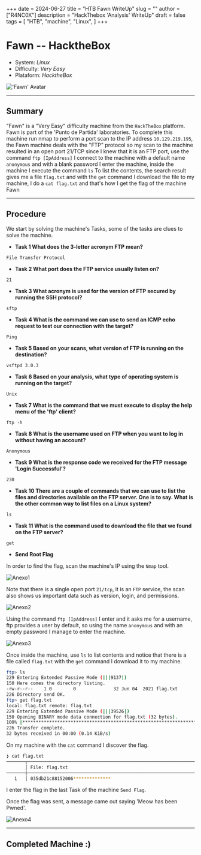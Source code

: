 +++
date = 2024-06-27
title = "HTB Fawn WriteUp"
slug = ""
author = ["R4NC0X"]
description = "HackThebox 'Analysis' WriteUp"
draft = false
tags = [
    "HTB",
    "machine",
    "Linux",
]
+++

# Fawn -- HacktheBox

- System: _Linux_
- Difficulty: _Very Easy_
- Plataform: _HacktheBox_

!['Fawn' Avatar](/images/Fawn/Fawn.webp)

___

## Summary

"Fawn" is a "Very Easy" difficulty machine from the `HackTheBox` platform. Fawn is part of the 'Punto de Partida' laboratories.
To complete this machine run nmap to perform a port scan to the IP address `10.129.219.195`, the Fawn machine deals with the "FTP" protocol so my scan to the machine resulted in an open port 21/TCP since I knew that it is an FTP port, use the command `ftp [IpAddress]` I connect to the machine with a default name `anonymous` and with a blank password I enter the machine, inside the machine I execute the command `ls` To list the contents, the search result gives me a file `flag.txt` and with the `get` command I download the file to my machine, I do a `cat flag.txt` and that's how I get the flag of the machine Fawn

___

## Procedure

We start by solving the machine's Tasks, some of the tasks are clues to solve the machine.

- **Task 1 What does the 3-letter acronym FTP mean?**

`File Transfer Protocol`

- **Task 2 What port does the FTP service usually listen on?**

`21`

- **Task 3 What acronym is used for the version of FTP secured by running the SSH protocol?**

`sftp`

- **Task 4 What is the command we can use to send an ICMP echo request to test our connection with the target?**

`Ping`

- **Task 5 Based on your scans, what version of FTP is running on the destination?**

`vsftpd 3.0.3`

- **Task 6 Based on your analysis, what type of operating system is running on the target?**

`Unix`

- **Task 7 What is the command that we must execute to display the help menu of the 'ftp' client?**

`ftp -h`

- **Task 8 What is the username used on FTP when you want to log in without having an account?**

`Anonymous`

- **Task 9 What is the response code we received for the FTP message 'Login Successful'?**

`230`

- **Task 10 There are a couple of commands that we can use to list the files and directories available on the FTP server. One is to say. What is the other common way to list files on a Linux system?**

`ls`

- **Task 11 What is the command used to download the file that we found on the FTP server?**

`get`

- **Send Root Flag**

In order to find the flag, scan the machine's IP using the `Nmap` tool.

![Anexo1](/images/Fawn/Anexo1.png)

Note that there is a single open port `21/tcp`, it is an `FTP` service, the scan also shows us important data such as version, login, and permissions.

![Anexo2](/images/Fawn/Anexo2.png)

Using the command `ftp [IpAddress]` I enter and it asks me for a username, ftp provides a user by default, so using the name `anonymous` and with an empty password I manage to enter the machine.

![Anexo3](/images/Fawn/Anexo3.png)

Once inside the machine, use `ls` to list contents and notice that there is a file called `flag.txt` with the `get` command I download it to my machine.

``` bash
ftp> ls
229 Entering Extended Passive Mode (|||9137|)
150 Here comes the directory listing.
-rw-r--r--    1 0        0              32 Jun 04  2021 flag.txt
226 Directory send OK.
ftp> get flag.txt
local: flag.txt remote: flag.txt
229 Entering Extended Passive Mode (|||39526|)
150 Opening BINARY mode data connection for flag.txt (32 bytes).
100% |*************************************************************************************************************************************************************************************************|    32       21.25 KiB/s    00:00 ETA
226 Transfer complete.
32 bytes received in 00:00 (0.14 KiB/s)
```
On my machine with the `cat` command I discover the flag.

``` bash
❯ cat flag.txt
───────┬──────────────────────────────────────────────────────────────────────────────────────────────────────────────────────────────────────────────────────────────────────────────────────────────────────────────────────────────────────
       │ File: flag.txt
───────┼──────────────────────────────────────────────────────────────────────────────────────────────────────────────────────────────────────────────────────────────────────────────────────────────────────────────────────────────────────
   1   │ 035db21c88152006**************

```
I enter the flag in the last Task of the machine `Send Flag`.

Once the flag was sent, a message came out saying 'Meow has been Pwned'.

![Anexo4](/images/Fawn/Anexo4.png)
___

## Completed Machine :)




